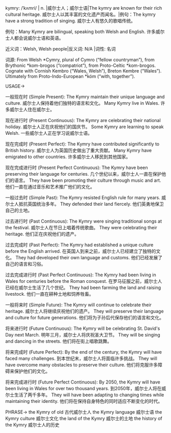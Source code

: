 kymry: /ˈkʌmri/ | n. |威尔士人；威尔士语|The kymry are known for their rich cultural heritage. 威尔士人以其丰富的文化遗产而闻名。|例句：The kymry have a strong tradition of singing. 威尔士人有悠久的歌唱传统。

例句：Many Kymry are bilingual, speaking both Welsh and English. 许多威尔士人都会说威尔士语和英语。


近义词：Welsh, Welsh people|反义词: N/A |词性: 名词

词源: From Welsh *Cymry, plural of Cymro (“fellow countryman”), from Brythonic *kom-brogos (“compatriot”), from Proto-Celtic *kom-brogos. Cognate with Cornish Kembro (“Wales, Welsh”), Breton Kembre (“Wales”). Ultimately from Proto-Indo-European *ḱóm (“with, together”).


USAGE->

一般现在时 (Simple Present):
The Kymry maintain their unique language and culture. 威尔士人保持着他们独特的语言和文化。
Many Kymry live in Wales. 许多威尔士人住在威尔士。

现在进行时 (Present Continuous):
The Kymry are celebrating their national holiday. 威尔士人正在庆祝他们的国庆节。
Some Kymry are learning to speak Welsh. 一些威尔士人正在学习说威尔士语。

现在完成时 (Present Perfect):
The Kymry have contributed significantly to British history. 威尔士人为英国历史做出了重大贡献。
Many Kymry have emigrated to other countries. 许多威尔士人移民到其他国家。

现在完成进行时 (Present Perfect Continuous):
The Kymry have been preserving their language for centuries.  几个世纪以来，威尔士人一直在保护他们的语言。
They have been promoting their culture through music and art.  他们一直在通过音乐和艺术推广他们的文化。

一般过去时 (Simple Past):
The Kymry resisted English rule for many years. 威尔士人抵抗英国统治多年。
They defended their land fiercely.  他们英勇地保卫自己的土地。


过去进行时 (Past Continuous):
The Kymry were singing traditional songs at the festival.  威尔士人在节日上唱着传统歌曲。
They were celebrating their heritage. 他们正在庆祝他们的遗产。

过去完成时 (Past Perfect):
The Kymry had established a unique culture before the English arrived. 在英国人到来之前，威尔士人已经建立了独特的文化。
They had developed their own language and customs. 他们已经发展了自己的语言和习俗。

过去完成进行时 (Past Perfect Continuous):
The Kymry had been living in Wales for centuries before the Roman conquest. 在罗马征服之前，威尔士人已经在威尔士生活了几个世纪。
They had been farming the land and raising livestock.  他们一直在耕种土地和饲养牲畜。

一般将来时 (Simple Future):
The Kymry will continue to celebrate their heritage. 威尔士人将继续庆祝他们的遗产。
They will preserve their language and culture for future generations. 他们将为子孙后代保存他们的语言和文化。

将来进行时 (Future Continuous):
The Kymry will be celebrating St. David's Day next March. 明年三月，威尔士人将庆祝圣大卫节。
They will be singing and dancing in the streets. 他们将在街上唱歌跳舞。

将来完成时 (Future Perfect):
By the end of the century, the Kymry will have faced many challenges. 到本世纪末，威尔士人将面临许多挑战。
They will have overcome many obstacles to preserve their culture. 他们将克服许多障碍来保护他们的文化。


将来完成进行时 (Future Perfect Continuous):
By 2050, the Kymry will have been living in Wales for over two thousand years. 到2050年，威尔士人将在威尔士生活了两千多年。
They will have been adapting to changing times while maintaining their identity. 他们将在保持自身特色的同时适应不断变化的时代。


PHRASE->
the Kymry of old 古代威尔士人
the Kymry language 威尔士语
the Kymry culture 威尔士文化
the land of the Kymry 威尔士的土地
the history of the Kymry 威尔士人的历史
